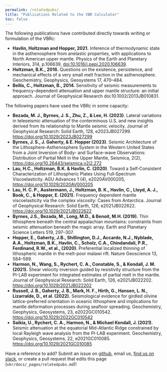 ```yaml
---
permalink: /relatedpubs/
title: "Publications Related to the VBR Calculator"
toc: false
---
```


The following publications have contributed directly towards writing or formulation of the VBRc:

* **Havlin, Holtzman and Hopper, 2021.** Inference of thermodynamic state in the asthenosphere from anelastic properties, with applications to North American upper mantle. Physics of the Earth and Planetary Interiors, 314, p.106639, [doi:10.1016/j.pepi.2020.106639](https://doi.org/10.1016/j.pepi.2020.106639).
* **Holtzman, B.K., 2016.** Questions on the existence, persistence, and mechanical effects of a very small melt fraction in the asthenosphere. Geochemistry, Geophysics, Geosystems 17, 470–484.
* **Bellis, C., Holtzman, B., 2014.** Sensitivity of seismic measurements to frequency-dependent attenuation and upper mantle structure: an initial approach. Journal of Geophysical Research doi:10.1002/2013JB010831.

The following papers have used the VBRc in some capacity:
* **Bezada, M. J., Byrnes, J. S., Zhu, Z., & Lee, H. (2023)**. Lateral variations in teleseismic attenuation of the conterminous U.S. and new insights derived from its relationship to Mantle seismic velocity. Journal of Geophysical Research: Solid Earth, 128, e2023JB027299. https://doi.org/10.1029/2023JB027299
* **Byrnes, J. S., J. Gaherty, & E. Hopper (2023)**. Seismic Architecture of the Lithosphere-Asthenosphere System in the Western United States from a Joint Inversion of Body- and Surface-wave Observations: Distribution of Partial Melt in the Upper Mantle, Seismica, 2(2), https://doi.org/10.26443/seismica.v2i2.272
* **Lau, H.C., Holtzman, B.K. & Havlin, C. (2020)**. Toward a Self‐Consistent Characterization of Lithospheric Plates Using Full‐Spectrum Viscoelasticity. AGU Advances 1 (4), e2020AV000205, https://doi.org/10.1029/2020AV000205
*  **Lau, H. C. P., Austermann, J., Holtzman, B. K., Havlin, C., Lloyd, A. J., Book, C., & Hopper, E. (2021).** Frequency dependent mantle viscoelasticity via the complex viscosity: Cases from Antarctica. Journal of Geophysical Research: Solid Earth, 126, e2021JB022622. https://doi.org/10.1029/2021JB022622
* **Byrnes, J.S., Bezada, M., Long, M.D., & Benoit, M.H. (2019).** Thin lithosphere beneath the central appalachian mountains: constraints from seismic attenuation beneath the magic array. Earth and Planetary Science Letters 519, 297–307.
* **Hopper, E., Gaherty, J.B., Shillington, D.J., Accardo, N.J., Nyblade, A.A., Holtzman, B.K., Havlin, C., Scholz, C.A., Chindandali, P.R., Ferdinand, R.W., et al., (2020).** Preferential localized thinning of lithospheric mantle in the melt-poor malawi rift. Nature Geoscience 13, 584–589.
*  **Harmon, N., Wang, S., Rychert, C. A., Constable, S., & Kendall, J. M. (2021).** Shear velocity inversion guided by resistivity structure from the PI-LAB experiment for integrated estimates of partial melt in the mantle. Journal of Geophysical Research: Solid Earth, 126, e2021JB022202. https://doi.org/10.1029/2021JB022202
* **Russell, J. B., Gaherty, J. B., Mark, H. F., Hirth, G., Hansen, L. N., Lizarralde, D., et al. (2022).** Seismological evidence for girdled olivine lattice-preferred orientation in oceanic lithosphere and implications for mantle deformation processes during seafloor spreading. Geochemistry, Geophysics, Geosystems, 23, e2022GC010542. https://doi.org/10.1029/2022GC010542
* **Saikia, U., Rychert, C. A., Harmon, N., & Michael Kendall, J. (2021).** Seismic attenuation at the equatorial Mid-Atlantic Ridge constrained by local Rayleigh wave analysis from the PI-LAB experiment. Geochemistry, Geophysics, Geosystems, 22, e2021GC010085. https://doi.org/10.1029/2021GC010085

Have a reference to add? Submit an issue on [github](https://github.com/vbr-calc/vbr/issues), email us, [find us on slack](https://join.slack.com/t/vbr-calc/shared_invite/enQtODI0MTk4NzIxNzkzLTZlYjMwYTc4MTVkOTg2ZDgyNTQxNTAxNjc2NmNkMzA2MmVjOTJkYjYzNjc1ZDJhNzg5ZWU2MzE4OTEyNmMxNGU), or create a pull request that edits this page (`vbr/docs/_pages/relatedpubs.md`)!

